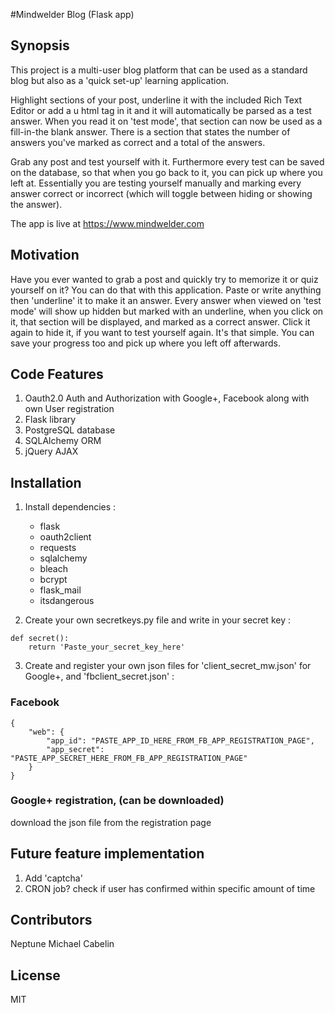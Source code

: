 #Mindwelder Blog (Flask app)

## Synopsis

This project is a multi-user blog platform that can be used as a standard blog but also as a 'quick set-up' learning application.

Highlight sections of your post, underline it with the included Rich Text Editor or add a u html tag in it and it will automatically be parsed as a test answer. When you read it on 'test mode', that section can now be used as a fill-in-the blank answer. There is a section that states the number of answers you've marked as correct and a total of the answers.

Grab any post and test yourself with it. Furthermore every test can be saved on the database, so that when you go back to it, you can pick up where you left at. Essentially you are testing yourself manually and marking every answer correct or incorrect (which will toggle between hiding or showing the answer).

The app is live at https://www.mindwelder.com

## Motivation

Have you ever wanted to grab a post and quickly try to memorize it or quiz yourself on it? You can do that with this application. Paste or write anything then 'underline' it to make it an answer. Every answer when viewed on 'test mode' will show up hidden but marked with an underline, when you click on it, that section will be displayed, and marked as a correct answer. Click it again to hide it, if you want to test yourself again. It's that simple. You can save your progress too and pick up where you left off afterwards.

## Code Features
1. Oauth2.0 Auth and Authorization with Google+, Facebook along with own User registration
2. Flask library
3. PostgreSQL database
4. SQLAlchemy ORM
5. jQuery AJAX

## Installation
1. Install dependencies :
	* flask
	* oauth2client
	* requests
	* sqlalchemy
	* bleach
	* bcrypt
	* flask_mail
	* itsdangerous

2. Create your own secretkeys.py file and write in your secret key :
```
def secret():
	return 'Paste_your_secret_key_here'
```

3. Create and register your own json files for 'client_secret_mw.json' for Google+, and 'fbclient_secret.json' :

### Facebook
```
{
	"web": {
		"app_id": "PASTE_APP_ID_HERE_FROM_FB_APP_REGISTRATION_PAGE",
		"app_secret": "PASTE_APP_SECRET_HERE_FROM_FB_APP_REGISTRATION_PAGE"
	}
}
```

### Google+ registration, (can be downloaded)
download the json file from the registration page

## Future feature implementation
1. Add 'captcha'
2. CRON job? check if user has confirmed within specific amount of time

## Contributors

Neptune Michael Cabelin

## License

MIT

